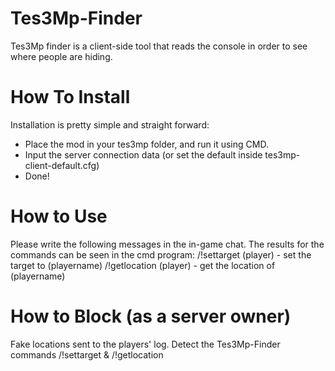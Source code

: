 # Tes3Mp-Finder
Tes3Mp finder is a client-side tool that reads the console in order to see where people are hiding.

# How To Install
Installation is pretty simple and straight forward:
- Place the mod in your tes3mp folder, and run it using CMD.
- Input the server connection data (or set the default inside tes3mp-client-default.cfg)
- Done!


# How to Use
Please write the following messages in the in-game chat. The results for the commands can be seen in the cmd program:
/!settarget (player) - set the target to (playername)
/!getlocation (player) - get the location of (playername)

# How to Block (as a server owner)
Fake locations sent to the players' log.
Detect the Tes3Mp-Finder commands /!settarget & /!getlocation
